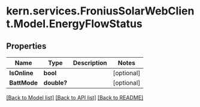 # kern.services.FroniusSolarWebClient.Model.EnergyFlowStatus

## Properties

Name | Type | Description | Notes
------------ | ------------- | ------------- | -------------
**IsOnline** | **bool** |  | [optional] 
**BattMode** | **double?** |  | [optional] 

[[Back to Model list]](../README.md#documentation-for-models) [[Back to API list]](../README.md#documentation-for-api-endpoints) [[Back to README]](../README.md)

